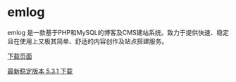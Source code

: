 emlog
=====

emlog 是一款基于PHP和MySQL的博客及CMS建站系统。致力于提供快速、稳定且在使用上又极其简单、舒适的内容创作及站点搭建服务。


[下载页面](https://github.com/emlog/emlog/releases)

[最新稳定版本 5.3.1 下载](https://github.com/emlog/emlog/archive/5.3.1.zip)
